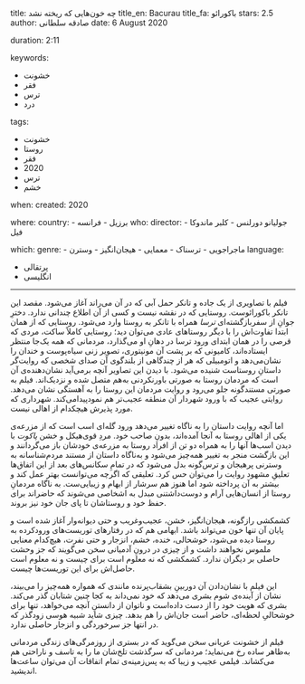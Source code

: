
title: چه خون‌هایی که ریخته نشد
title_en: Bacurau
title_fa: باکورائو
stars: 2.5
author: صادقه سلطانی 
date: 6 August 2020

duration: 2:11

keywords:
  - خشونت
  - فقر
  - ترس
  - درد 

tags:
  - خشونت
  - روستا
  - فقر
  - 2020
  - ترس
  - خشم
  
when:
  created: 2020

where:
  country:
    - برزیل
    - فرانسه
who:
  director: 
    - جولیانو دورلنس
    - کلبر ماندوکا فیل  

which:
  genre:
    - ماجراجویی
    - ترسناک
    - معمایی
    - هیجان‌انگیز
    - وسترن
  language: 
   - پرتقالی
   - انگلیسی

---

فیلم با تصاویری از یک جاده و تانکر حمل آبی که در آن می‌راند آغاز می‌شود. مقصد این تانکر باکورائوست. روستایی که در نقشه نیست و کسی از آن اطلاع چندانی ندارد. دخترِ جوانِ از سفربازگشته‌ای _ترسا_ همراه با تانکر به روستا وارد می‌شود. روستایی که از همان ابتدا تفاوت‌اش را با دیگر روستاهای عادی می‌توان دید؛ روستایی کاملاً ساکت، مردی که قرصی را در همان ابتدای ورود ترسا در دهانِ او می‌گذارد، مردمانی که همه یک‌‌جا منتظر ایستاده‌اند، کامیونی که بر پشت آن مونیتوری، تصویر زنی سیاه‌پوست و خندان را نشان‌می‌دهد و اتومبیلی که هر از چند‌گاهی از بلندگوی آن صدای شخصی که روایت‌گر داستانِ روستاست شنیده می‌شود. با دیدن این تصاویر آنچه برمی‌آید نشان‌دهنده‌ی آن است که مردمان روستا به صورتی باورنکردنی به‌هم متصل شده و نزدیک‌اند. فیلم به صورتی مستندگونه جلو می‌رود و روایت مردمان‌ این روستا را به آهستگی نشان می‌دهد‌. روایتی عجیب که با ورود شهردار آن منطقه عجیب‌تر هم نمود‌‌پیدا‌می‌کند. شهرداری که مورد پذیرش هیچکدام از اهالی نیست.

اما آنچه روایت داستان را به ناگاه تغییر می‌دهد ورود گله‌ای‌ اسب است که از مزرعه‌ی یکی از اهالی روستا به آنجا آمده‌اند، بدونِ صاحب خود. مردِ قوی‌هیکل و خشن _پاکوت_ با دیدن اسب‌‌ها آنها را به همراه دو تن از افراد روستا به مزرعه‌ی خودشان باز می‌گردانند و این بازگشت منجر به تغییر همه‌چیز می‌شود و به‌ناگاه داستان از مستند مردم‌شناسانه به وسترنی پرهیجان و ترس‌گونه بدل می‌شود که در تمامِ سکانس‌های بعد از این اتفاق‌ها تعلیقِ مشهود روایت را می‌توان حس کرد. تعلیقی که اگرچه می‌توانست بهتر عمل کند و بیشتر به آن پرداخته شود اما هنوز هم سرشار از ابهام و زیبایی‌ست. به ناگاه مردمانِ روستا از انسان‌هایی آرام و دوست‌داشتنی مبدل به اشخاصی می‌شوند که حاضراند برای حفظ خود و روستاشان تا پای جان خود نیز بروند.

 کشمکشی رازگونه، هیجان‌انگیز، خشن، عجیب‌وغریب و حتی دیوانه‌وار آغاز شده است و پایان آن تنها خون می‌تواند باشد. ابهامی هم که در رفتارهای توریست‌های ورودکرده به روستا دیده می‌شود، خوشحالی، خنده، خشم، انزجار و حتی نفرت، هیچ‌کدام معنایی ملموس نخواهند داشت و از چیزی در درونِ آدمیانی سخن می‌گویند که جز وحشت حاصلی بر دیگران ندارد. کشمکشی که نه معلوم است برای چیست و نه معلوم است حاصل‌اش برای این توریست‌ها چیست. 

این فیلم با نشان‌دادن آن دوربینِ بشقاب‌پرنده مانندی که همواره همه‌چیز را می‌بیند، نشان از آینده‌ی شوم بشری می‌دهد که خود نمی‌داند به کجا چنین شتابان گذر می‌کند. بشری که هویت خود را از دست داده‌است و ناتوان از دانستنِ آنچه می‌خواهد، تنها برای خوشحالی‌ِ لحظه‌ای، حاضر است جان‌اش را هم بدهد. چیزی شاید شبیه هوسی زودگذر که در انتها جز سرخوردگی و انزجار حاصلی ندارد.

فیلم از خشونت عریانی سخن می‌گوید که در بستری از روزمرگی‌های زندگی مردمانی به‌ظاهر ساده رخ‌ می‌نماید؛ مردمانی که سرگذشت تلخ‌شان ما را به تاسف و ناراحتی هم می‌کشاند. فیلمی عجیب و زیبا که به پس‌زمینه‌ی تمام اتفاقات آن می‌توان ساعت‌ها اندیشید.